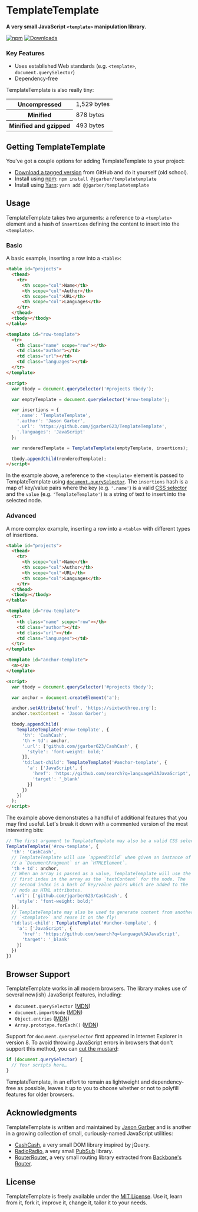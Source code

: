 # TemplateTemplate

**A very small JavaScript `<template>` manipulation library.**

[![npm](https://img.shields.io/npm/v/@jgarber/templatetemplate.svg?style=for-the-badge)](https://www.npmjs.com/package/@jgarber/templatetemplate)
[![Downloads](https://img.shields.io/npm/dt/@jgarber/templatetemplate.svg?style=for-the-badge)](https://www.npmjs.com/package/@jgarber/templatetemplate)

### Key Features

- Uses established Web standards (e.g. `<template>`, `document.querySelector`)
- Dependency-free

TemplateTemplate is also really tiny:

<table>
  <tbody>
    <tr>
      <th>Uncompressed</th>
      <td>1,529 bytes</td>
    </tr>
    <tr>
      <th>Minified</th>
      <td>878 bytes</td>
    </tr>
    <tr>
      <th>Minified and gzipped</th>
      <td>493 bytes</td>
    </tr>
  </tbody>
</table>

## Getting TemplateTemplate

You've got a couple options for adding TemplateTemplate to your project:

- [Download a tagged version](https://github.com/jgarber623/TemplateTemplate/tags) from GitHub and do it yourself (old school).
- Install using [npm](https://www.npmjs.com/package/@jgarber/templatetemplate): `npm install @jgarber/templatetemplate`
- Install using [Yarn](https://yarnpkg.com/en/package/@jgarber/templatetemplate): `yarn add @jgarber/templatetemplate`

## Usage

TemplateTemplate takes two arguments: a reference to a `<template>` element and a hash of `insertions` defining the content to insert into the `<template>`.

### Basic

A basic example, inserting a row into a `<table>`:

```html
<table id="projects">
  <thead>
    <tr>
      <th scope="col">Name</th>
      <th scope="col">Author</th>
      <th scope="col">URL</th>
      <th scope="col">Languages</th>
    </tr>
  </thead>
  <tbody></tbody>
</table>

<template id="row-template">
  <tr>
    <th class="name" scope="row"></th>
    <td class="author"></td>
    <td class="url"></td>
    <td class="languages"></td>
  </tr>
</template>

<script>
  var tbody = document.querySelector('#projects tbody');

  var emptyTemplate = document.querySelector('#row-template');

  var insertions = {
    '.name': 'TemplateTemplate',
    '.author': 'Jason Garber',
    '.url': 'https://github.com/jgarber623/TemplateTemplate',
    '.languages': 'JavaScript'
  };

  var renderedTemplate = TemplateTemplate(emptyTemplate, insertions);

  tbody.appendChild(renderedTemplate);
</script>
```

In the example above, a reference to the `<template>` element is passed to TemplateTemplate using [`document.querySelector`](https://developer.mozilla.org/en-US/docs/Web/API/Document/querySelector). The `insertions` hash is a map of key/value pairs where the key (e.g. `'.name'`) is a valid [CSS selector](https://developer.mozilla.org/en-US/docs/Web/CSS/CSS_Selectors) and the `value` (e.g. `'TemplateTemplate'`) is a string of text to insert into the selected node.

### Advanced

A more complex example, inserting a row into a `<table>` with different types of insertions.

```html
<table id="projects">
  <thead>
    <tr>
      <th scope="col">Name</th>
      <th scope="col">Author</th>
      <th scope="col">URL</th>
      <th scope="col">Languages</th>
    </tr>
  </thead>
  <tbody></tbody>
</table>

<template id="row-template">
  <tr>
    <th class="name" scope="row"></th>
    <td class="author"></td>
    <td class="url"></td>
    <td class="languages"></td>
  </tr>
</template>

<template id="anchor-template">
  <a></a>
</template>

<script>
  var tbody = document.querySelector('#projects tbody');

  var anchor = document.createElement('a');

  anchor.setAttribute('href', 'https://sixtwothree.org');
  anchor.textContent = 'Jason Garber';

  tbody.appendChild(
    TemplateTemplate('#row-template', {
      'th': 'CashCash',
      'th + td': anchor,
      '.url': ['github.com/jgarber623/CashCash', {
        'style': 'font-weight: bold;'
      }],
      'td:last-child': TemplateTemplate('#anchor-template', {
        'a': ['JavaScript', {
          'href': 'https://github.com/search?q=language%3AJavaScript',
          'target': '_blank'
        }]
      })
    })
  );
</script>
```

The example above demonstrates a handful of additional features that you may find useful. Let's break it down with a commented version of the most interesting bits:

```js
// The first argument to TemplateTemplate may also be a valid CSS selector.
TemplateTemplate('#row-template', {
  'th': 'CashCash',
  // TemplateTemplate will use `appendChild` when given an instance of
  // a `DocumentFragment` or an `HTMLElement`.
  'th + td': anchor,
  // When an array is passed as a value, TemplateTemplate will use the
  // first index in the array as the `textContent` for the node. The
  // second index is a hash of key/value pairs which are added to the
  // node as HTML attributes.
  '.url': ['github.com/jgarber623/CashCash', {
    'style': 'font-weight: bold;'
  }],
  // TemplateTemplate may also be used to generate content from another
  // `<template>` and reuse it on the fly!
  'td:last-child': TemplateTemplate('#anchor-template', {
    'a': ['JavaScript', {
      'href': 'https://github.com/search?q=language%3AJavaScript',
      'target': '_blank'
    }]
  })
})
```

## Browser Support

TemplateTemplate works in all modern browsers. The library makes use of several new(ish) JavaScript features, including:

- `document.querySelector` ([MDN](https://developer.mozilla.org/en-US/docs/Web/API/Document/querySelector))
- `document.importNode` ([MDN](https://developer.mozilla.org/en-US/docs/Web/API/Document/importNode))
- `Object.entries` ([MDN](https://developer.mozilla.org/en-US/docs/Web/JavaScript/Reference/Global_Objects/Object/entries))
- `Array.prototype.forEach()` ([MDN](https://developer.mozilla.org/en-US/docs/Web/JavaScript/Reference/Global_Objects/Array/forEach))

Support for `document.querySelector` first appeared in Internet Explorer in version 8. To avoid throwing JavaScript errors in browsers that don't support this method, you can [cut the mustard](http://responsivenews.co.uk/post/18948466399/cutting-the-mustard):

```js
if (document.querySelector) {
  // Your scripts here…
}
```

TemplateTemplate, in an effort to remain as lightweight and dependency-free as possible, leaves it up to you to choose whether or not to polyfill features for older browsers.

## Acknowledgments

TemplateTemplate is written and maintained by [Jason Garber](https://sixtwothree.org/) and is another in a growing collection of small, curiously-named JavaScript utilities:

- [CashCash](https://github.com/jgarber623/CashCash), a very small DOM library inspired by jQuery.
- [RadioRadio](https://github.com/jgarber623/RadioRadio), a very small [PubSub](https://en.wikipedia.org/wiki/Publish–subscribe_pattern) library.
- [RouterRouter](https://github.com/jgarber623/RouterRouter), a very small routing library extracted from [Backbone's Router](http://backbonejs.org/docs/backbone.html#section-169).

## License

TemplateTemplate is freely available under the [MIT License](https://opensource.org/licenses/MIT). Use it, learn from it, fork it, improve it, change it, tailor it to your needs.
